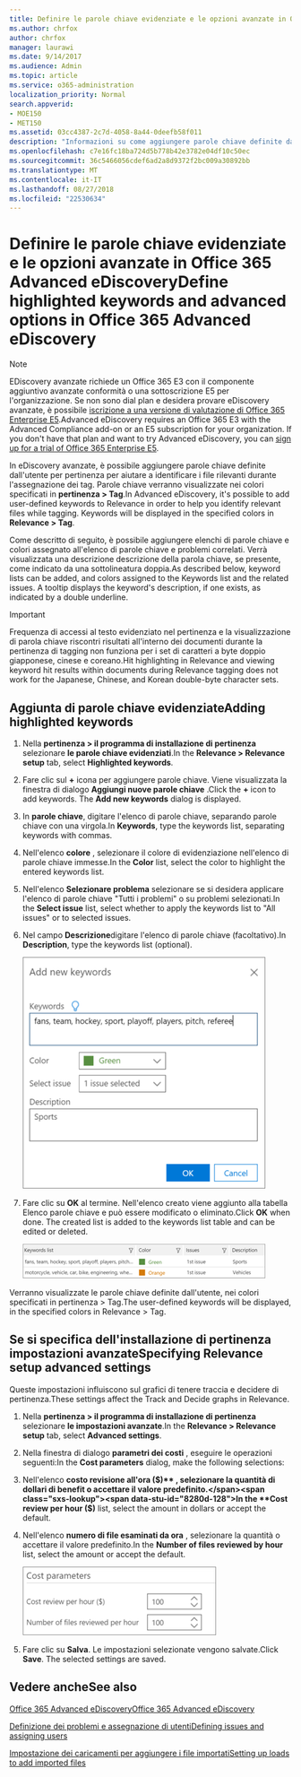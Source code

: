 ```yaml
---
title: Definire le parole chiave evidenziate e le opzioni avanzate in Office 365 Advanced eDiscovery
ms.author: chrfox
author: chrfox
manager: laurawi
ms.date: 9/14/2017
ms.audience: Admin
ms.topic: article
ms.service: o365-administration
localization_priority: Normal
search.appverid:
- MOE150
- MET150
ms.assetid: 03cc4387-2c7d-4058-8a44-0deefb58f011
description: "Informazioni su come aggiungere parole chiave definite dall'utente per pertinenza per identificare i file rilevanti durante l'assegnazione dei tag di Office 365 avanzate eDiscovery e per specificare i parametri di costo.  "
ms.openlocfilehash: c7e16fc18ba724d5b778b42e3782e04df10c50ec
ms.sourcegitcommit: 36c5466056cdef6ad2a8d9372f2bc009a30892bb
ms.translationtype: MT
ms.contentlocale: it-IT
ms.lasthandoff: 08/27/2018
ms.locfileid: "22530634"
---
```

# <a name="define-highlighted-keywords-and-advanced-options-in-office-365-advanced-ediscovery"></a><span data-ttu-id="8280d-103">Definire le parole chiave evidenziate e le opzioni avanzate in Office 365 Advanced eDiscovery</span><span class="sxs-lookup"><span data-stu-id="8280d-103">Define highlighted keywords and advanced options in Office 365 Advanced eDiscovery</span></span>

> [!NOTE]
> <span data-ttu-id="8280d-p101">EDiscovery avanzate richiede un Office 365 E3 con il componente aggiuntivo avanzate conformità o una sottoscrizione E5 per l'organizzazione. Se non sono dial plan e desidera provare eDiscovery avanzate, è possibile [iscrizione a una versione di valutazione di Office 365 Enterprise E5](https://go.microsoft.com/fwlink/p/?LinkID=698279).</span><span class="sxs-lookup"><span data-stu-id="8280d-p101">Advanced eDiscovery requires an Office 365 E3 with the Advanced Compliance add-on or an E5 subscription for your organization. If you don't have that plan and want to try Advanced eDiscovery, you can [sign up for a trial of Office 365 Enterprise E5](https://go.microsoft.com/fwlink/p/?LinkID=698279).</span></span> 
  
<span data-ttu-id="8280d-p102">In eDiscovery avanzate, è possibile aggiungere parole chiave definite dall'utente per pertinenza per aiutare a identificare i file rilevanti durante l'assegnazione dei tag. Parole chiave verranno visualizzate nei colori specificati in **pertinenza \> Tag**.</span><span class="sxs-lookup"><span data-stu-id="8280d-p102">In Advanced eDiscovery, it's possible to add user-defined keywords to Relevance in order to help you identify relevant files while tagging. Keywords will be displayed in the specified colors in **Relevance \> Tag**.</span></span> 
  
<span data-ttu-id="8280d-p103">Come descritto di seguito, è possibile aggiungere elenchi di parole chiave e colori assegnato all'elenco di parole chiave e problemi correlati. Verrà visualizzata una descrizione descrizione della parola chiave, se presente, come indicato da una sottolineatura doppia.</span><span class="sxs-lookup"><span data-stu-id="8280d-p103">As described below, keyword lists can be added, and colors assigned to the Keywords list and the related issues. A tooltip displays the keyword's description, if one exists, as indicated by a double underline.</span></span>
  
> [!IMPORTANT]
> <span data-ttu-id="8280d-110">Frequenza di accessi al testo evidenziato nel pertinenza e la visualizzazione di parola chiave riscontri risultati all'interno dei documenti durante la pertinenza di tagging non funziona per i set di caratteri a byte doppio giapponese, cinese e coreano.</span><span class="sxs-lookup"><span data-stu-id="8280d-110">Hit highlighting in Relevance and viewing keyword hit results within documents during Relevance tagging does not work for the Japanese, Chinese, and Korean double-byte character sets.</span></span> 
  
## <a name="adding-highlighted-keywords"></a><span data-ttu-id="8280d-111">Aggiunta di parole chiave evidenziate</span><span class="sxs-lookup"><span data-stu-id="8280d-111">Adding highlighted keywords</span></span>

1. <span data-ttu-id="8280d-112">Nella **pertinenza \> il programma di installazione di pertinenza** selezionare **le parole chiave evidenziati**.</span><span class="sxs-lookup"><span data-stu-id="8280d-112">In the **Relevance \> Relevance setup** tab, select **Highlighted keywords**.</span></span>
    
2. <span data-ttu-id="8280d-p104">Fare clic sul **+** icona per aggiungere parole chiave. Viene visualizzata la finestra di dialogo **Aggiungi nuove parole chiave** .</span><span class="sxs-lookup"><span data-stu-id="8280d-p104">Click the **+** icon to add keywords. The **Add new keywords** dialog is displayed.</span></span> 
    
3. <span data-ttu-id="8280d-115">In **parole chiave**, digitare l'elenco di parole chiave, separando parole chiave con una virgola.</span><span class="sxs-lookup"><span data-stu-id="8280d-115">In **Keywords**, type the keywords list, separating keywords with commas.</span></span> 
    
4. <span data-ttu-id="8280d-116">Nell'elenco **colore** , selezionare il colore di evidenziazione nell'elenco di parole chiave immesse.</span><span class="sxs-lookup"><span data-stu-id="8280d-116">In the **Color** list, select the color to highlight the entered keywords list.</span></span> 
    
5. <span data-ttu-id="8280d-117">Nell'elenco **Selezionare problema** selezionare se si desidera applicare l'elenco di parole chiave "Tutti i problemi" o su problemi selezionati.</span><span class="sxs-lookup"><span data-stu-id="8280d-117">In the **Select issue** list, select whether to apply the keywords list to "All issues" or to selected issues.</span></span> 
    
6. <span data-ttu-id="8280d-118">Nel campo **Descrizione**digitare l'elenco di parole chiave (facoltativo).</span><span class="sxs-lookup"><span data-stu-id="8280d-118">In **Description**, type the keywords list (optional).</span></span>
    
    ![Aggiungere nuove parole chiave](media/1683a71f-0875-48fc-b4ef-01f3b0e8e8e9.png)
  
7. <span data-ttu-id="8280d-p105">Fare clic su **OK** al termine. Nell'elenco creato viene aggiunto alla tabella Elenco parole chiave e può essere modificato o eliminato.</span><span class="sxs-lookup"><span data-stu-id="8280d-p105">Click **OK** when done. The created list is added to the keywords list table and can be edited or deleted.</span></span> 
    
    ![Elenco di parole chiave per la configurazione di pertinenza](media/a05d5ec0-8bde-470d-97e2-456b169281d6.png)
  
<span data-ttu-id="8280d-123">Verranno visualizzate le parole chiave definite dall'utente, nei colori specificati in pertinenza \> Tag.</span><span class="sxs-lookup"><span data-stu-id="8280d-123">The user-defined keywords will be displayed, in the specified colors in Relevance \> Tag.</span></span> 
  
## <a name="specifying-relevance-setup-advanced-settings"></a><span data-ttu-id="8280d-124">Se si specifica dell'installazione di pertinenza impostazioni avanzate</span><span class="sxs-lookup"><span data-stu-id="8280d-124">Specifying Relevance setup advanced settings</span></span>

<span data-ttu-id="8280d-125">Queste impostazioni influiscono sul grafici di tenere traccia e decidere di pertinenza.</span><span class="sxs-lookup"><span data-stu-id="8280d-125">These settings affect the Track and Decide graphs in Relevance.</span></span>
  
1. <span data-ttu-id="8280d-126">Nella **pertinenza \> il programma di installazione di pertinenza** selezionare **le impostazioni avanzate**.</span><span class="sxs-lookup"><span data-stu-id="8280d-126">In the **Relevance \> Relevance setup** tab, select **Advanced settings**.</span></span>
    
2. <span data-ttu-id="8280d-127">Nella finestra di dialogo **parametri dei costi** , eseguire le operazioni seguenti:</span><span class="sxs-lookup"><span data-stu-id="8280d-127">In the **Cost parameters** dialog, make the following selections:</span></span> 
    
1. <span data-ttu-id="8280d-128">Nell'elenco **costo revisione all'ora ($)** , selezionare la quantità di dollari di benefit o accettare il valore predefinito.</span><span class="sxs-lookup"><span data-stu-id="8280d-128">In the **Cost review per hour ($)** list, select the amount in dollars or accept the default.</span></span> 
    
2. <span data-ttu-id="8280d-129">Nell'elenco **numero di file esaminati da ora** , selezionare la quantità o accettare il valore predefinito.</span><span class="sxs-lookup"><span data-stu-id="8280d-129">In the **Number of files reviewed by hour** list, select the amount or accept the default.</span></span> 
    
    ![Parametri relativi al costo della configurazione di pertinenza](media/bab7b5b7-6297-4e7c-b0a6-ba5aa8b21787.png)
  
3. <span data-ttu-id="8280d-p106">Fare clic su **Salva**. Le impostazioni selezionate vengono salvate.</span><span class="sxs-lookup"><span data-stu-id="8280d-p106">Click **Save**. The selected settings are saved.</span></span>
    
## <a name="see-also"></a><span data-ttu-id="8280d-133">Vedere anche</span><span class="sxs-lookup"><span data-stu-id="8280d-133">See also</span></span>

[<span data-ttu-id="8280d-134">Office 365 Advanced eDiscovery</span><span class="sxs-lookup"><span data-stu-id="8280d-134">Office 365 Advanced eDiscovery</span></span>](office-365-advanced-ediscovery.md)
  
[<span data-ttu-id="8280d-135">Definizione dei problemi e assegnazione di utenti</span><span class="sxs-lookup"><span data-stu-id="8280d-135">Defining issues and assigning users</span></span>](define-issues-and-assign-users.md)
  
[<span data-ttu-id="8280d-136">Impostazione dei caricamenti per aggiungere i file importati</span><span class="sxs-lookup"><span data-stu-id="8280d-136">Setting up loads to add imported files</span></span>](set-up-loads-to-add-imported-files.md)

